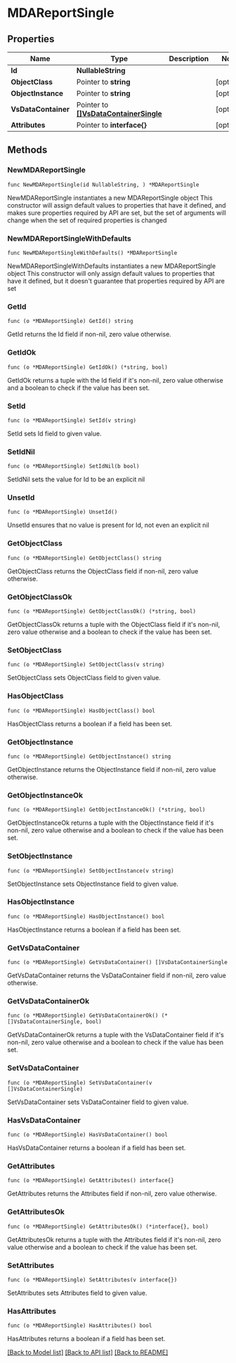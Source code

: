 # MDAReportSingle

## Properties

Name | Type | Description | Notes
------------ | ------------- | ------------- | -------------
**Id** | **NullableString** |  | 
**ObjectClass** | Pointer to **string** |  | [optional] 
**ObjectInstance** | Pointer to **string** |  | [optional] 
**VsDataContainer** | Pointer to [**[]VsDataContainerSingle**](VsDataContainerSingle.md) |  | [optional] 
**Attributes** | Pointer to **interface{}** |  | [optional] 

## Methods

### NewMDAReportSingle

`func NewMDAReportSingle(id NullableString, ) *MDAReportSingle`

NewMDAReportSingle instantiates a new MDAReportSingle object
This constructor will assign default values to properties that have it defined,
and makes sure properties required by API are set, but the set of arguments
will change when the set of required properties is changed

### NewMDAReportSingleWithDefaults

`func NewMDAReportSingleWithDefaults() *MDAReportSingle`

NewMDAReportSingleWithDefaults instantiates a new MDAReportSingle object
This constructor will only assign default values to properties that have it defined,
but it doesn't guarantee that properties required by API are set

### GetId

`func (o *MDAReportSingle) GetId() string`

GetId returns the Id field if non-nil, zero value otherwise.

### GetIdOk

`func (o *MDAReportSingle) GetIdOk() (*string, bool)`

GetIdOk returns a tuple with the Id field if it's non-nil, zero value otherwise
and a boolean to check if the value has been set.

### SetId

`func (o *MDAReportSingle) SetId(v string)`

SetId sets Id field to given value.


### SetIdNil

`func (o *MDAReportSingle) SetIdNil(b bool)`

 SetIdNil sets the value for Id to be an explicit nil

### UnsetId
`func (o *MDAReportSingle) UnsetId()`

UnsetId ensures that no value is present for Id, not even an explicit nil
### GetObjectClass

`func (o *MDAReportSingle) GetObjectClass() string`

GetObjectClass returns the ObjectClass field if non-nil, zero value otherwise.

### GetObjectClassOk

`func (o *MDAReportSingle) GetObjectClassOk() (*string, bool)`

GetObjectClassOk returns a tuple with the ObjectClass field if it's non-nil, zero value otherwise
and a boolean to check if the value has been set.

### SetObjectClass

`func (o *MDAReportSingle) SetObjectClass(v string)`

SetObjectClass sets ObjectClass field to given value.

### HasObjectClass

`func (o *MDAReportSingle) HasObjectClass() bool`

HasObjectClass returns a boolean if a field has been set.

### GetObjectInstance

`func (o *MDAReportSingle) GetObjectInstance() string`

GetObjectInstance returns the ObjectInstance field if non-nil, zero value otherwise.

### GetObjectInstanceOk

`func (o *MDAReportSingle) GetObjectInstanceOk() (*string, bool)`

GetObjectInstanceOk returns a tuple with the ObjectInstance field if it's non-nil, zero value otherwise
and a boolean to check if the value has been set.

### SetObjectInstance

`func (o *MDAReportSingle) SetObjectInstance(v string)`

SetObjectInstance sets ObjectInstance field to given value.

### HasObjectInstance

`func (o *MDAReportSingle) HasObjectInstance() bool`

HasObjectInstance returns a boolean if a field has been set.

### GetVsDataContainer

`func (o *MDAReportSingle) GetVsDataContainer() []VsDataContainerSingle`

GetVsDataContainer returns the VsDataContainer field if non-nil, zero value otherwise.

### GetVsDataContainerOk

`func (o *MDAReportSingle) GetVsDataContainerOk() (*[]VsDataContainerSingle, bool)`

GetVsDataContainerOk returns a tuple with the VsDataContainer field if it's non-nil, zero value otherwise
and a boolean to check if the value has been set.

### SetVsDataContainer

`func (o *MDAReportSingle) SetVsDataContainer(v []VsDataContainerSingle)`

SetVsDataContainer sets VsDataContainer field to given value.

### HasVsDataContainer

`func (o *MDAReportSingle) HasVsDataContainer() bool`

HasVsDataContainer returns a boolean if a field has been set.

### GetAttributes

`func (o *MDAReportSingle) GetAttributes() interface{}`

GetAttributes returns the Attributes field if non-nil, zero value otherwise.

### GetAttributesOk

`func (o *MDAReportSingle) GetAttributesOk() (*interface{}, bool)`

GetAttributesOk returns a tuple with the Attributes field if it's non-nil, zero value otherwise
and a boolean to check if the value has been set.

### SetAttributes

`func (o *MDAReportSingle) SetAttributes(v interface{})`

SetAttributes sets Attributes field to given value.

### HasAttributes

`func (o *MDAReportSingle) HasAttributes() bool`

HasAttributes returns a boolean if a field has been set.


[[Back to Model list]](../README.md#documentation-for-models) [[Back to API list]](../README.md#documentation-for-api-endpoints) [[Back to README]](../README.md)


